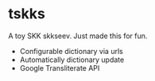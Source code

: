 # tskks

A toy SKK skkseev. Just made this for fun.

- Configurable dictionary via urls
- Automatically dictionary update
- Google Transliterate API
